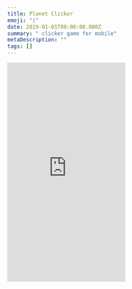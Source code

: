 ```yaml
---
title: Planet Clicker
emoji: "|"
date: 2019-01-01T00:00:00.000Z
summary: " clicker game for mobile"
metaDescription: ""
tags: []
---
```

<iframe frameborder="0" src="https://itch.io/embed-upload/6576516?color=333333" allowfullscreen="" width="270" height="500"><a href="https://druftpunk.itch.io/clicker">Play Clicker on itch.io</a></iframe>